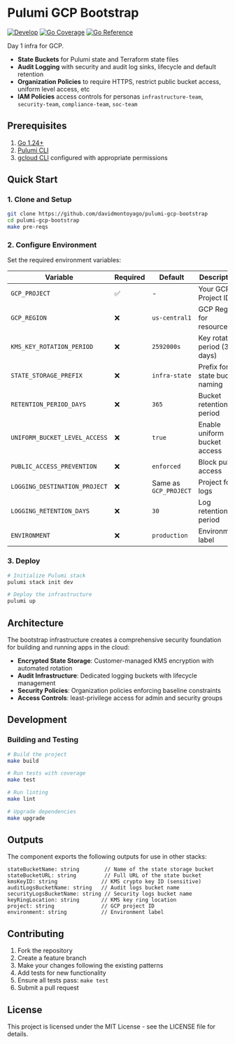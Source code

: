 # Pulumi GCP Bootstrap

[![Develop](https://github.com/davidmontoyago/pulumi-gcp-bootstrap/actions/workflows/develop.yaml/badge.svg)](https://github.com/davidmontoyago/pulumi-gcp-bootstrap/actions/workflows/develop.yaml) [![Go Coverage](https://raw.githubusercontent.com/wiki/davidmontoyago/pulumi-gcp-bootstrap/coverage.svg)](https://raw.githack.com/wiki/davidmontoyago/pulumi-gcp-bootstrap/coverage.html) [![Go Reference](https://pkg.go.dev/badge/github.com/davidmontoyago/pulumi-gcp-bootstrap.svg)](https://pkg.go.dev/github.com/davidmontoyago/pulumi-gcp-bootstrap)

Day 1 infra for GCP.

- **State Buckets** for Pulumi state and Terraform state files
- **Audit Logging** with security and audit log sinks, lifecycle and default retention
- **Organization Policies** to require HTTPS, restrict public bucket access, uniform level access, etc
- **IAM Policies** access controls for personas `infrastructure-team`, `security-team`, `compliance-team`, `soc-team`

## Prerequisites

1. [Go 1.24+](https://golang.org/dl/)
2. [Pulumi CLI](https://pulumi.io/quickstart/install.html)
3. [gcloud CLI](https://cloud.google.com/sdk/gcloud/) configured with appropriate permissions

## Quick Start

### 1. Clone and Setup

```bash
git clone https://github.com/davidmontoyago/pulumi-gcp-bootstrap
cd pulumi-gcp-bootstrap
make pre-reqs
```

### 2. Configure Environment

Set the required environment variables:

| Variable                      | Required | Default               | Description                    |
| ----------------------------- | -------- | --------------------- | ------------------------------ |
| `GCP_PROJECT`                 | ✅        | -                     | Your GCP Project ID            |
| `GCP_REGION`                  | ❌        | `us-central1`         | GCP Region for resources       |
| `KMS_KEY_ROTATION_PERIOD`     | ❌        | `2592000s`            | Key rotation period (30 days)  |
| `STATE_STORAGE_PREFIX`        | ❌        | `infra-state`         | Prefix for state bucket naming |
| `RETENTION_PERIOD_DAYS`       | ❌        | `365`                 | Bucket retention period        |
| `UNIFORM_BUCKET_LEVEL_ACCESS` | ❌        | `true`                | Enable uniform bucket access   |
| `PUBLIC_ACCESS_PREVENTION`    | ❌        | `enforced`            | Block public access            |
| `LOGGING_DESTINATION_PROJECT` | ❌        | Same as `GCP_PROJECT` | Project for logs               |
| `LOGGING_RETENTION_DAYS`      | ❌        | `30`                  | Log retention period           |
| `ENVIRONMENT`                 | ❌        | `production`          | Environment label              |

### 3. Deploy

```bash
# Initialize Pulumi stack
pulumi stack init dev

# Deploy the infrastructure
pulumi up
```

## Architecture

The bootstrap infrastructure creates a comprehensive security foundation for building and running apps in the cloud:

- **Encrypted State Storage**: Customer-managed KMS encryption with automated rotation
- **Audit Infrastructure**: Dedicated logging buckets with lifecycle management
- **Security Policies**: Organization policies enforcing baseline constraints
- **Access Controls**: least-privilege access for admin and security groups

## Development

### Building and Testing

```bash
# Build the project
make build

# Run tests with coverage
make test

# Run linting
make lint

# Upgrade dependencies
make upgrade
```

## Outputs

The component exports the following outputs for use in other stacks:

```
stateBucketName: string        // Name of the state storage bucket
stateBucketURL: string         // Full URL of the state bucket
kmsKeyID: string              // KMS crypto key ID (sensitive)
auditLogsBucketName: string   // Audit logs bucket name
securityLogsBucketName: string // Security logs bucket name
keyRingLocation: string       // KMS key ring location
project: string               // GCP project ID
environment: string           // Environment label
```

## Contributing

1. Fork the repository
2. Create a feature branch
3. Make your changes following the existing patterns
4. Add tests for new functionality
5. Ensure all tests pass: `make test`
6. Submit a pull request

<!-- TODO change to Apache 2.0 and add the Apache 2 licence file. Just copy it from here: https://raw.githubusercontent.com/davidmontoyago/pulumi-gcp-fullstack/refs/heads/main/LICENSE  -->
## License

This project is licensed under the MIT License - see the LICENSE file for details.
